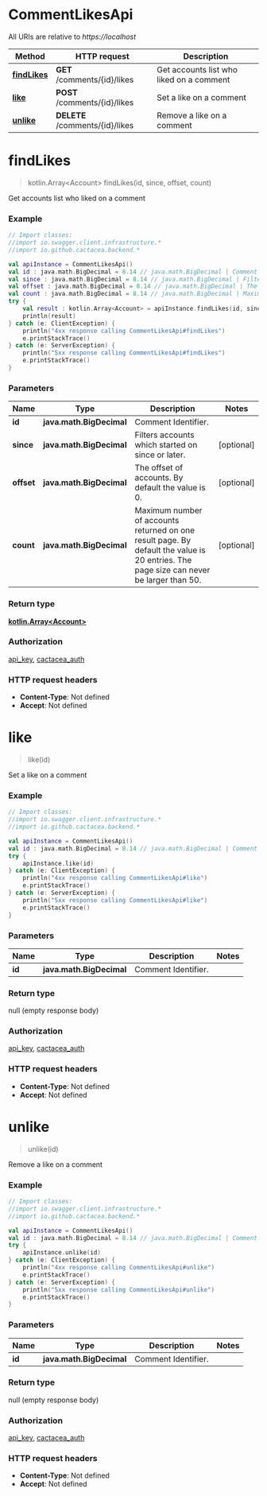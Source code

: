 # CommentLikesApi

All URIs are relative to *https://localhost*

Method | HTTP request | Description
------------- | ------------- | -------------
[**findLikes**](CommentLikesApi.md#findLikes) | **GET** /comments/{id}/likes | Get accounts list who liked on a comment
[**like**](CommentLikesApi.md#like) | **POST** /comments/{id}/likes | Set a like on a comment
[**unlike**](CommentLikesApi.md#unlike) | **DELETE** /comments/{id}/likes | Remove a like on a comment


<a name="findLikes"></a>
# **findLikes**
> kotlin.Array&lt;Account&gt; findLikes(id, since, offset, count)

Get accounts list who liked on a comment

### Example
```kotlin
// Import classes:
//import io.swagger.client.infrastructure.*
//import io.github.cactacea.backend.*

val apiInstance = CommentLikesApi()
val id : java.math.BigDecimal = 8.14 // java.math.BigDecimal | Comment Identifier.
val since : java.math.BigDecimal = 8.14 // java.math.BigDecimal | Filters accounts which started on since or later.
val offset : java.math.BigDecimal = 8.14 // java.math.BigDecimal | The offset of accounts. By default the value is 0.
val count : java.math.BigDecimal = 8.14 // java.math.BigDecimal | Maximum number of accounts returned on one result page. By default the value is 20 entries. The page size can never be larger than 50.
try {
    val result : kotlin.Array<Account> = apiInstance.findLikes(id, since, offset, count)
    println(result)
} catch (e: ClientException) {
    println("4xx response calling CommentLikesApi#findLikes")
    e.printStackTrace()
} catch (e: ServerException) {
    println("5xx response calling CommentLikesApi#findLikes")
    e.printStackTrace()
}
```

### Parameters

Name | Type | Description  | Notes
------------- | ------------- | ------------- | -------------
 **id** | **java.math.BigDecimal**| Comment Identifier. |
 **since** | **java.math.BigDecimal**| Filters accounts which started on since or later. | [optional]
 **offset** | **java.math.BigDecimal**| The offset of accounts. By default the value is 0. | [optional]
 **count** | **java.math.BigDecimal**| Maximum number of accounts returned on one result page. By default the value is 20 entries. The page size can never be larger than 50. | [optional]

### Return type

[**kotlin.Array&lt;Account&gt;**](Account.md)

### Authorization

[api_key](../README.md#api_key), [cactacea_auth](../README.md#cactacea_auth)

### HTTP request headers

 - **Content-Type**: Not defined
 - **Accept**: Not defined

<a name="like"></a>
# **like**
> like(id)

Set a like on a comment

### Example
```kotlin
// Import classes:
//import io.swagger.client.infrastructure.*
//import io.github.cactacea.backend.*

val apiInstance = CommentLikesApi()
val id : java.math.BigDecimal = 8.14 // java.math.BigDecimal | Comment Identifier.
try {
    apiInstance.like(id)
} catch (e: ClientException) {
    println("4xx response calling CommentLikesApi#like")
    e.printStackTrace()
} catch (e: ServerException) {
    println("5xx response calling CommentLikesApi#like")
    e.printStackTrace()
}
```

### Parameters

Name | Type | Description  | Notes
------------- | ------------- | ------------- | -------------
 **id** | **java.math.BigDecimal**| Comment Identifier. |

### Return type

null (empty response body)

### Authorization

[api_key](../README.md#api_key), [cactacea_auth](../README.md#cactacea_auth)

### HTTP request headers

 - **Content-Type**: Not defined
 - **Accept**: Not defined

<a name="unlike"></a>
# **unlike**
> unlike(id)

Remove a like on a comment

### Example
```kotlin
// Import classes:
//import io.swagger.client.infrastructure.*
//import io.github.cactacea.backend.*

val apiInstance = CommentLikesApi()
val id : java.math.BigDecimal = 8.14 // java.math.BigDecimal | Comment Identifier.
try {
    apiInstance.unlike(id)
} catch (e: ClientException) {
    println("4xx response calling CommentLikesApi#unlike")
    e.printStackTrace()
} catch (e: ServerException) {
    println("5xx response calling CommentLikesApi#unlike")
    e.printStackTrace()
}
```

### Parameters

Name | Type | Description  | Notes
------------- | ------------- | ------------- | -------------
 **id** | **java.math.BigDecimal**| Comment Identifier. |

### Return type

null (empty response body)

### Authorization

[api_key](../README.md#api_key), [cactacea_auth](../README.md#cactacea_auth)

### HTTP request headers

 - **Content-Type**: Not defined
 - **Accept**: Not defined

